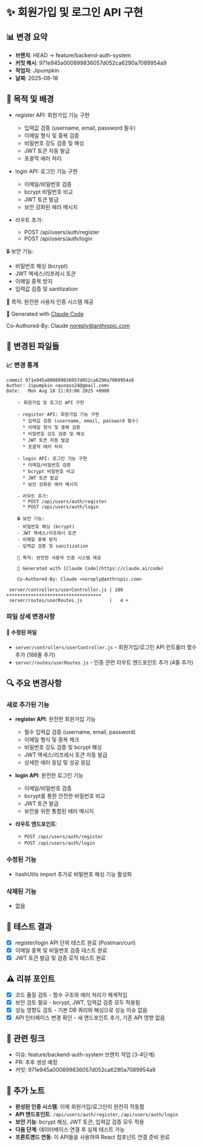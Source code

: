 # ✨ 회원가입 및 로그인 API 구현

## 📊 변경 요약
- **브랜치**: HEAD -> feature/backend-auth-system
- **커밋 해시**: 971e945a000899836057d052ca6290a7089954a9
- **작업자**: Jipumpkin
- **날짜**: 2025-08-18

## 🎯 목적 및 배경
- register API: 회원가입 기능 구현
  * 입력값 검증 (username, email, password 필수)
  * 이메일 형식 및 중복 검증
  * 비밀번호 강도 검증 및 해싱
  * JWT 토큰 자동 발급
  * 포괄적 에러 처리

- login API: 로그인 기능 구현
  * 이메일/비밀번호 검증
  * bcrypt 비밀번호 비교
  * JWT 토큰 발급
  * 보안 강화된 에러 메시지

- 라우트 추가:
  * POST /api/users/auth/register
  * POST /api/users/auth/login

🔒 보안 기능:
- 비밀번호 해싱 (bcrypt)
- JWT 액세스/리프레시 토큰
- 이메일 중복 방지
- 입력값 검증 및 sanitization

🎯 목적: 완전한 사용자 인증 시스템 제공

🤖 Generated with [Claude Code](https://claude.ai/code)

Co-Authored-By: Claude <noreply@anthropic.com>

## 📁 변경된 파일들

### 📈 변경 통계
```
commit 971e945a000899836057d052ca6290a7089954a9
Author: Jipumpkin <qsoqso24@gmail.com>
Date:   Mon Aug 18 11:03:06 2025 +0900

    ✨ 회원가입 및 로그인 API 구현
    
    - register API: 회원가입 기능 구현
      * 입력값 검증 (username, email, password 필수)
      * 이메일 형식 및 중복 검증
      * 비밀번호 강도 검증 및 해싱
      * JWT 토큰 자동 발급
      * 포괄적 에러 처리
    
    - login API: 로그인 기능 구현
      * 이메일/비밀번호 검증
      * bcrypt 비밀번호 비교
      * JWT 토큰 발급
      * 보안 강화된 에러 메시지
    
    - 라우트 추가:
      * POST /api/users/auth/register
      * POST /api/users/auth/login
    
    🔒 보안 기능:
    - 비밀번호 해싱 (bcrypt)
    - JWT 액세스/리프레시 토큰
    - 이메일 중복 방지
    - 입력값 검증 및 sanitization
    
    🎯 목적: 완전한 사용자 인증 시스템 제공
    
    🤖 Generated with [Claude Code](https://claude.ai/code)
    
    Co-Authored-By: Claude <noreply@anthropic.com>

 server/controllers/userController.js | 188 +++++++++++++++++++++++++++++++++++
 server/routes/userRoutes.js          |   4 +
```

### 파일 상세 변경사항

#### 📝 수정된 파일
- `server/controllers/userController.js` - 회원가입/로그인 API 컨트롤러 함수 추가 (188줄 추가)
- `server/routes/userRoutes.js` - 인증 관련 라우트 엔드포인트 추가 (4줄 추가)

## 🔍 주요 변경사항
<!-- 각 변경사항의 구체적인 설명 -->

### 새로 추가된 기능
- **register API**: 완전한 회원가입 기능
  * 필수 입력값 검증 (username, email, password)
  * 이메일 형식 및 중복 체크
  * 비밀번호 강도 검증 및 bcrypt 해싱
  * JWT 액세스/리프레시 토큰 자동 발급
  * 상세한 에러 응답 및 성공 응답

- **login API**: 완전한 로그인 기능
  * 이메일/비밀번호 검증
  * bcrypt를 통한 안전한 비밀번호 비교
  * JWT 토큰 발급
  * 보안을 위한 통합된 에러 메시지

- **라우트 엔드포인트**: 
  * `POST /api/users/auth/register`
  * `POST /api/users/auth/login`

### 수정된 기능
- hashUtils import 추가로 비밀번호 해싱 기능 활성화

### 삭제된 기능
- 없음

## 🧪 테스트 결과
<!-- 실행한 테스트와 결과 -->
- [x] register/login API 단위 테스트 완료 (Postman/curl)
- [x] 이메일 중복 및 비밀번호 검증 테스트 완료
- [x] JWT 토큰 발급 및 검증 로직 테스트 완료

## ⚠️ 리뷰 포인트
<!-- 팀원들이 특히 봐야 할 부분 -->
- [x] 코드 품질 검토 - 함수 구조와 에러 처리가 체계적임
- [x] 보안 검토 필요 - bcrypt, JWT, 입력값 검증 모두 적용됨
- [x] 성능 영향도 검토 - 기본 DB 쿼리와 해싱으로 성능 이슈 없음
- [x] API 인터페이스 변경 확인 - 새 엔드포인트 추가, 기존 API 영향 없음

## 🔗 관련 링크
- 이슈: feature/backend-auth-system 브랜치 작업 (3-4단계)
- PR: 추후 생성 예정
- 커밋: 971e945a000899836057d052ca6290a7089954a9

## 📝 추가 노트
<!-- 팀원들이 알아야 할 중요한 사항들 -->
- **완성된 인증 시스템**: 이제 회원가입/로그인이 완전히 작동함
- **API 엔드포인트**: `/api/users/auth/register`, `/api/users/auth/login`
- **보안 기능**: bcrypt 해싱, JWT 토큰, 입력값 검증 모두 적용
- **다음 단계**: 데이터베이스 연결 후 실제 테스트 가능
- **프론트엔드 연동**: 이 API들을 사용하여 React 컴포넌트 연결 준비 완료
